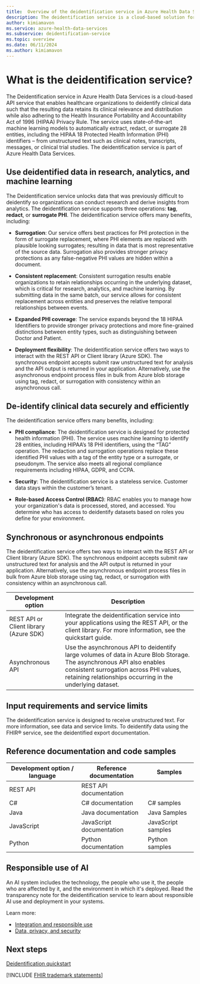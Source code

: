 ```yaml
---
title:  Overview of the deidentification service in Azure Health Data Services
description: The deidentification service is a cloud-based solution for xyz. Learn more about its benefits and use cases.
author: kimiamavon
ms.service: azure-health-data-services
ms.subservice: deidentification-service
ms.topic: overview
ms.date: 06/11/2024
ms.author: kimiamavon
---
```


# What is the deidentification service?

The Deidentification service in Azure Health Data Services is a cloud-based API service that enables healthcare organizations to deidentify clinical data such that the resulting data retains its clinical relevance and distribution while also adhering to the Health Insurance Portability and Accountability Act of 1996 (HIPAA) Privacy Rule. The service uses state-of-the-art machine learning models to automatically extract, redact, or surrogate 28 entities, including the HIPAA 18 Protected Health Information (PHI) identifiers – from unstructured text such as clinical notes, transcripts, messages, or clinical trial studies. The deidentification service is part of Azure Health Data Services.

## Use deidentified data in research, analytics, and machine learning

The Deidentification service unlocks data that was previously difficult to deidentify so organizations can conduct research and derive insights from analytics. The deidentification service supports three operations: **tag**, **redact**, or **surrogate PHI**. The deidentification service offers many benefits, including:

- **Surrogation**: Our service offers best practices for PHI protection in the form of surrogate replacement, where PHI elements are replaced with plausible looking surrogates; resulting in data that is most representative of the source data. Surrogation also provides stronger privacy protections as any false-negative PHI values are hidden within a document.

- **Consistent replacement**: Consistent surrogation results enable organizations to retain relationships occurring in the underlying dataset, which is critical for research, analytics, and machine learning. By submitting data in the same batch, our service allows for consistent replacement across entities and preserves the relative temporal relationships between events.

- **Expanded PHI coverage**: The service expands beyond the 18 HIPAA Identifiers to provide stronger privacy protections and more fine-grained distinctions between entity types, such as distinguishing between Doctor and Patient.

- **Deployment flexibility**: The deidentification service offers two ways to interact with the REST API or Client library (Azure SDK). The synchronous endpoint accepts submit raw unstructured text for analysis and the API output is returned in your application. Alternatively, use the asynchronous endpoint process files in bulk from Azure blob storage using tag, redact, or surrogation with consistency within an asynchronous call.

## De-identify clinical data securely and efficiently

The deidentification service offers many benefits, including:

- **PHI compliance**: The deidentification service is designed for protected health information (PHI). The service uses machine learning to identify 28 entities, including HIPAA’s 18 PHI identifiers, using the “TAG” operation. The redaction and surrogation operations replace these identified PHI values with a tag of the entity type or a surrogate, or pseudonym. The service also meets all regional compliance requirements including HIPAA, GDPR, and CCPA.

- **Security**: The deidentification service is a stateless service. Customer data stays within the customer’s tenant.

- **Role-based Access Control (RBAC)**: RBAC enables you to manage how your organization's data is processed, stored, and accessed. You determine who has access to deidentify datasets based on roles you define for your environment.

## Synchronous or asynchronous endpoints

The deidentification service offers two ways to interact with the REST API or Client library (Azure SDK). The synchronous endpoint accepts submit raw unstructured text for analysis and the API output is returned in your application. Alternatively, use the asynchronous endpoint process files in bulk from Azure blob storage using tag, redact, or surrogation with consistency within an asynchronous call.

| **Development option** | **Description** |
| ---------------------- | --------------- |
| REST API or Client library (Azure SDK) | Integrate the deidentification service into your applications using the REST API, or the client library. For more information, see the quickstart guide. |
| Asynchronous API | Use the asynchronous API to deidentify large volumes of data in Azure Blob Storage. The asynchronous API also enables consistent surrogation across PHI values, retaining relationships occurring in the underlying dataset. |

## Input requirements and service limits

The deidentification service is designed to receive unstructured text. For more information, see data and service limits. To deidentify data using the FHIR&reg; service, see the deidentified export documentation.

## Reference documentation and code samples

| **Development option / language** | **Reference documentation** | **Samples** |
| --------------------------------- | --------------------------- | ----------- |
| REST API                          | REST API documentation      |             |
| C#                                | C# documentation            | C# samples  |
| Java                              | Java documentation          | Java Samples|
| JavaScript                        | JavaScript documentation    | JavaScript samples |
| Python                            | Python documentation        | Python samples |

## Responsible use of AI

An AI system includes the technology, the people who use it, the people who are affected by it, and the environment in which it's deployed. Read the transparency note for the deidentification service to learn about responsible AI use and deployment in your systems.

Learn more:
- [Integration and responsible use](/legal/cognitive-services/language-service/guidance-integration-responsible-use?context=%2Fazure%2Fai-services%2Flanguage-service%2Fcontext%2Fcontext)
- [Data, privacy, and security](/legal/cognitive-services/language-service/data-privacy?context=%2Fazure%2Fai-services%2Flanguage-service%2Fcontext%2Fcontext)

## Next steps

[Deidentification quickstart](quickstart.md)

[!INCLUDE [FHIR trademark statements](../includes/healthcare-apis-fhir-trademark.md)]
